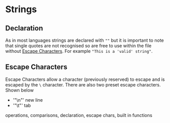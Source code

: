 # Strings

## Declaration
As in most languages strings are declared with `""` but it is important to note that single quotes are not recognised so are free to use within the file without [Escape Characters](#escape_chars). For example `"This is a 'valid' string"`. 


## Escape Characters <a name = "escape_chars"></a>

Escape Characters allow a character (previously reserved) to escape and is escaped by the `\` character. There are also two preset escape characters. Shown below

- '"\n"' new line
- '"\t"' tab 



operations, comparisons, declaration, escape chars, built in functions
